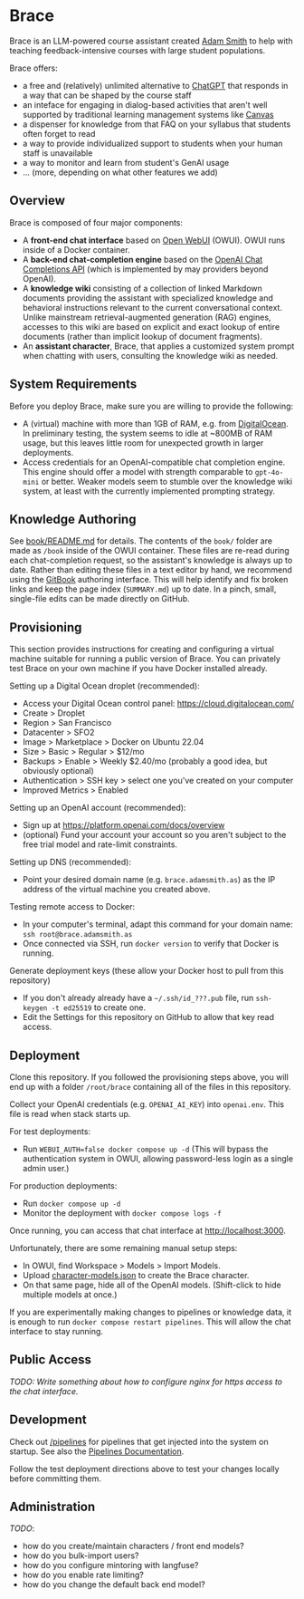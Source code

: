 # Brace

Brace is an LLM-powered course assistant created [Adam Smith](https://adamsmith.as/) to help with teaching feedback-intensive courses with large student populations.

Brace offers:
- a free and (relatively) unlimited alternative to [ChatGPT](https://chatgpt.com/) that responds in a way that can be shaped by the course staff
- an inteface for engaging in dialog-based activities that aren't well supported by traditional learning management systems like [Canvas](https://www.instructure.com/canvas)
- a dispenser for knowledge from that FAQ on your syllabus that students often forget to read
- a way to provide individualized support to students when your human staff is unavailable
- a way to monitor and learn from student's GenAI usage
- ... (more, depending on what other features we add)

## Overview

Brace is composed of four major components:
- A **front-end chat interface** based on [Open WebUI](https://github.com/open-webui/open-webui) (OWUI). OWUI runs inside of a Docker container.
- A **back-end chat-completion engine** based on the [OpenAI Chat Completions API](https://platform.openai.com/docs/guides/chat-completions) (which is implemented by may providers beyond OpenAI).
- A **knowledge wiki** consisting of a collection of linked Markdown documents providing the assistant with specialized knowledge and behavioral instructions relevant to the current conversational context. Unlike mainstream retrieval-augmented generation (RAG) engines, accesses to this wiki are based on explicit and exact lookup of entire documents (rather than implicit lookup of document fragments).
- An **assistant character**, Brace, that applies a customized system prompt when chatting with users, consulting the knowledge wiki as needed.

## System Requirements

Before you deploy Brace, make sure you are willing to provide the following:
- A (virtual) machine with more than 1GB of RAM, e.g. from [DigitalOcean](https://www.digitalocean.com/). In preliminary testing, the system seems to idle at ~800MB of RAM usage, but this leaves little room for unexpected growth in larger deployments.
- Access credentials for an OpenAI-compatible chat completion engine. This engine should offer a model with strength comparable to `gpt-4o-mini` or better. Weaker models seem to stumble over the knowledge wiki system, at least with the currently implemented prompting strategy.

## Knowledge Authoring

See [book/README.md](book/README.md) for details. The contents of the `book/` folder are made as `/book` inside of the OWUI container. These files are re-read during each chat-completion request, so the assistant's knowledge is always up to date. Rather than editing these files in a text editor by hand, we recommend using the [GitBook](https://www.gitbook.com/) authoring interface. This will help identify and fix broken links and keep the page index (`SUMMARY.md`) up to date. In a pinch, small, single-file edits can be made directly on GitHub.

## Provisioning

This section provides instructions for creating and configuring a virtual machine suitable for running a public version of Brace. You can privately test Brace on your own machine if you have Docker installed already.

Setting up a Digital Ocean droplet (recommended):
- Access your Digital Ocean control panel: https://cloud.digitalocean.com/
- Create > Droplet
- Region > San Francisco
- Datacenter > SFO2
- Image > Marketplace > Docker on Ubuntu 22.04
- Size > Basic > Regular > $12/mo
- Backups > Enable > Weekly $2.40/mo (probably a good idea, but obviously optional)
- Authentication > SSH key > select one you've created on your computer
- Improved Metrics > Enabled

Setting up an OpenAI account (recommended):
- Sign up at https://platform.openai.com/docs/overview
- (optional) Fund your account your account so you aren't subject to the free trial model and rate-limit constraints.

Setting up DNS (recommended):
- Point your desired domain name (e.g. `brace.adamsmith.as`) as the IP address of the virtual machine you created above.

Testing remote access to Docker:
- In your computer's terminal, adapt this command for your domain name: `ssh root@brace.adamsmith.as`
- Once connected via SSH, run `docker version` to verify that Docker is running.

Generate deployment keys (these allow your Docker host to pull from this repository)
- If you don't already already have a `~/.ssh/id_???.pub` file, run `ssh-keygen -t ed25519` to create one.
- Edit the Settings for this repository on GitHub to allow that key read access.

## Deployment

Clone this repository. If you followed the provisioning steps above, you will end up with a folder `/root/brace` containing all of the files in this repository.

Collect your OpenAI credentials (e.g. `OPENAI_AI_KEY`) into `openai.env`. This file is read when stack starts up.

For test deployments:
- Run `WEBUI_AUTH=false docker compose up -d` (This will bypass the authentication system in OWUI, allowing password-less login as a single admin user.)

For production deployments:
- Run `docker compose up -d`
- Monitor the deployment with `docker compose logs -f`

Once running, you can access that chat interface at [http://localhost:3000](http://localhost:3000).

Unfortunately, there are some remaining manual setup steps:
- In OWUI, find Workspace > Models > Import Models.
- Upload [character-models.json](character-models.json) to create the Brace character.
- On that same page, hide all of the OpenAI models. (Shift-click to hide multiple models at once.)

If you are experimentally making changes to pipelines or knowledge data, it is enough to run `docker compose restart pipelines`. This will allow the chat interface to stay running.

## Public Access

*TODO: Write something about how to configure nginx for https access to the chat interface.*

## Development

Check out [/pipelines](/pipelines) for pipelines that get injected into the system on startup. See also the [Pipelines Documentation](https://github.com/open-webui/pipelines).

Follow the test deployment directions above to test your changes locally before committing them.

## Administration

*TODO*:
 - how do you create/maintain characters / front end models?
 - how do you bulk-import users?
 - how do you configure mintoring with langfuse?
 - how do you enable rate limiting?
 - how do you change the default back end model?